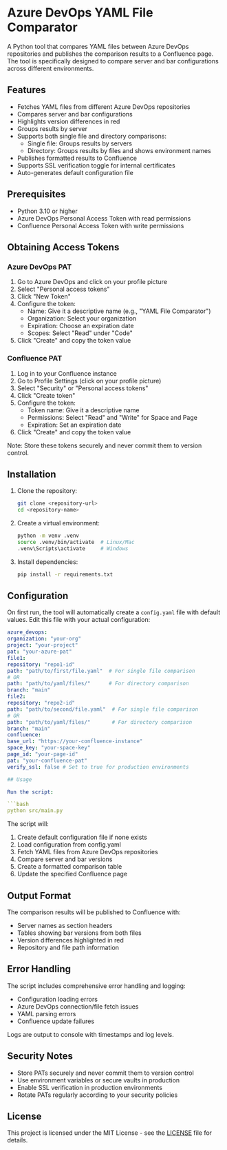 # Azure DevOps YAML File Comparator

A Python tool that compares YAML files between Azure DevOps repositories and publishes the comparison results to a Confluence page. The tool is specifically designed to compare server and bar configurations across different environments.

## Features

- Fetches YAML files from different Azure DevOps repositories
- Compares server and bar configurations
- Highlights version differences in red
- Groups results by server
- Supports both single file and directory comparisons:
  - Single file: Groups results by servers
  - Directory: Groups results by files and shows environment names
- Publishes formatted results to Confluence
- Supports SSL verification toggle for internal certificates
- Auto-generates default configuration file

## Prerequisites

- Python 3.10 or higher
- Azure DevOps Personal Access Token with read permissions
- Confluence Personal Access Token with write permissions

## Obtaining Access Tokens

### Azure DevOps PAT

1. Go to Azure DevOps and click on your profile picture
2. Select "Personal access tokens"
3. Click "New Token"
4. Configure the token:
   - Name: Give it a descriptive name (e.g., "YAML File Comparator")
   - Organization: Select your organization
   - Expiration: Choose an expiration date
   - Scopes: Select "Read" under "Code"
5. Click "Create" and copy the token value

### Confluence PAT

1. Log in to your Confluence instance
2. Go to Profile Settings (click on your profile picture)
3. Select "Security" or "Personal access tokens"
4. Click "Create token"
5. Configure the token:
   - Token name: Give it a descriptive name
   - Permissions: Select "Read" and "Write" for Space and Page
   - Expiration: Set an expiration date
6. Click "Create" and copy the token value

Note: Store these tokens securely and never commit them to version control.

## Installation

1. Clone the repository:
   ```bash
   git clone <repository-url>
   cd <repository-name>
   ```

2. Create a virtual environment:
   ```bash
   python -m venv .venv
   source .venv/bin/activate  # Linux/Mac
   .venv\Scripts\activate     # Windows
   ```

3. Install dependencies:
   ```bash
   pip install -r requirements.txt
   ```

## Configuration

On first run, the tool will automatically create a `config.yaml` file with default values. Edit this file with your actual configuration:

```yaml
azure_devops:
organization: "your-org"
project: "your-project"
pat: "your-azure-pat"
file1:
repository: "repo1-id"
path: "path/to/first/file.yaml"  # For single file comparison
# OR
path: "path/to/yaml/files/"      # For directory comparison
branch: "main"
file2:
repository: "repo2-id"
path: "path/to/second/file.yaml"  # For single file comparison
# OR
path: "path/to/yaml/files/"       # For directory comparison
branch: "main"
confluence:
base_url: "https://your-confluence-instance"
space_key: "your-space-key"
page_id: "your-page-id"
pat: "your-confluence-pat"
verify_ssl: false # Set to true for production environments

## Usage

Run the script:

```bash
python src/main.py
```

The script will:
1. Create default configuration file if none exists
2. Load configuration from config.yaml
3. Fetch YAML files from Azure DevOps repositories
4. Compare server and bar versions
5. Create a formatted comparison table
6. Update the specified Confluence page

## Output Format

The comparison results will be published to Confluence with:
- Server names as section headers
- Tables showing bar versions from both files
- Version differences highlighted in red
- Repository and file path information

## Error Handling

The script includes comprehensive error handling and logging:
- Configuration loading errors
- Azure DevOps connection/file fetch issues
- YAML parsing errors
- Confluence update failures

Logs are output to console with timestamps and log levels.

## Security Notes

- Store PATs securely and never commit them to version control
- Use environment variables or secure vaults in production
- Enable SSL verification in production environments
- Rotate PATs regularly according to your security policies

## License

This project is licensed under the MIT License - see the [LICENSE](LICENSE) file for details. 